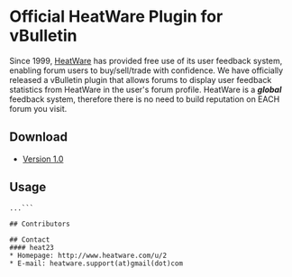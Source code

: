 Official HeatWare Plugin for vBulletin
======
Since 1999, [HeatWare](http://wwww.heatware.com) has provided free use of its user feedback system, enabling forum users to buy/sell/trade with confidence. We have officially released a vBulletin plugin that allows forums to display user feedback statistics from HeatWare in the user's forum profile. HeatWare is a ***global*** feedback system, therefore there is no need to build reputation on EACH forum you visit.

## Download
* [Version 1.0](link)

## Usage
```$ git clone https://github.com/username/software-project.git
...```

## Contributors

## Contact
#### heat23
* Homepage: http://www.heatware.com/u/2 
* E-mail: heatware.support(at)gmail(dot)com 
